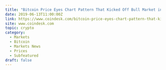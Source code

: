 ```yaml
---
title: "Bitcoin Price Eyes Chart Pattern That Kicked Off Bull Market in 2015"
date: 2019-06-13T11:00:00Z
link: https://www.coindesk.com/bitcoin-price-eyes-chart-pattern-that-kicked-off-bull-market-in-2015?utm_medium=RSS&utm_source=hune
site: www.coindesk.com
topic: crypto
category:
  - Markets
  - Bitcoin
  - Markets News
  - Prices
  - Subfeatured
draft: false
---
```


